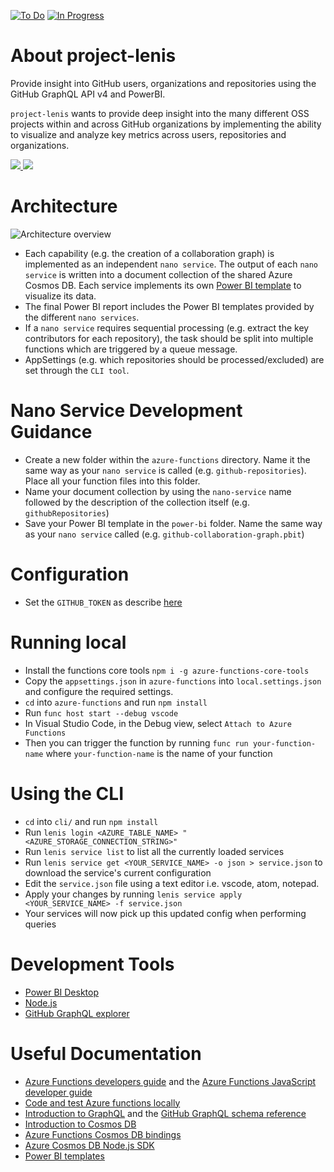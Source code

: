 [![To Do](https://badge.waffle.io/cloudbeatsch/project-lenis.svg?label=to%20do&title=to%20do)](http://waffle.io/cloudbeatsch/project-lenis) 
[![In Progress](https://badge.waffle.io/cloudbeatsch/project-lenis.svg?label=in%20progress&title=in%20progress)](http://waffle.io/cloudbeatsch/project-lenis)

# About project-lenis
Provide insight into GitHub users, organizations and repositories using the GitHub 
GraphQL API v4 and PowerBI.

`project-lenis` wants to provide deep insight into the many different OSS projects within and across GitHub organizations by implementing the ability to visualize and analyze key metrics across users, repositories and organizations.

<a href="https://portal.azure.com/#create/Microsoft.Template/uri/https%3A%2F%2Fraw.githubusercontent.com%2Fcloudbeatsch%2Fproject-lenis%2Fmaster%2Fdeployment%2Fazuredeploy.json" target="_blank">
    <img src="http://azuredeploy.net/deploybutton.png"/>
</a>

<a href="http://armviz.io/#/?load=https%3A%2F%2Fraw.githubusercontent.com%2Fcloudbeatsch%2Fproject-lenis%2Fmaster%2Fdeployment%2Fazuredeploy.json" target="_blank">
    <img src="http://armviz.io/visualizebutton.png"/>
</a>



# Architecture
![Architecture overview](https://raw.githubusercontent.com/cloudbeatsch/project-lenis/master/diagrams/architecture.png)

* Each capability (e.g. the creation of a collaboration graph) is implemented as an independent `nano service`. The output of each `nano service` is written into a document collection of the shared Azure Cosmos DB. Each service implements its own [Power BI template](https://powerbi.microsoft.com/en-us/blog/deep-dive-into-query-parameters-and-power-bi-templates/) to visualize its data.
* The final Power BI report includes the Power BI templates provided by the different `nano services`.
* If a `nano service` requires sequential processing (e.g. extract the key contributors for each repository), the task should be split into multiple functions which are triggered by a queue message.
* AppSettings (e.g. which repositories should be processed/excluded) are set through the `CLI tool`.

# Nano Service Development Guidance
* Create a new folder within the `azure-functions` directory. Name it the same way as your `nano service` is called (e.g. `github-repositories`). Place all your function files into this folder.
* Name your document collection by using the `nano-service` name followed by the description of the collection itself (e.g. `githubRepositories`)
* Save your Power BI template in the `power-bi` folder. Name the same way as your `nano service` called (e.g. `github-collaboration-graph.pbit`)

# Configuration
* Set the `GITHUB_TOKEN` as describe [here](https://help.github.com/articles/creating-a-personal-access-token-for-the-command-line/)

# Running local
* Install the functions core tools `npm i -g azure-functions-core-tools`
* Copy the `appsettings.json` in `azure-functions` into `local.settings.json` and configure the required settings.
* `cd` into `azure-functions` and run `npm install`
* Run `func host start --debug vscode`
* In Visual Studio Code, in the Debug view, select `Attach to Azure Functions`
* Then you can trigger the function by running `func run your-function-name` where `your-function-name` is the name of your function

# Using the CLI
* `cd` into `cli/` and run `npm install`
* Run `lenis login <AZURE_TABLE_NAME> "<AZURE_STORAGE_CONNECTION_STRING>"`
* Run `lenis service list` to list all the currently loaded services
* Run `lenis service get <YOUR_SERVICE_NAME> -o json > service.json` to download the service's current configuration
* Edit the `service.json` file using a text editor i.e. vscode, atom, notepad.
* Apply your changes by running `lenis service apply <YOUR_SERVICE_NAME> -f service.json`
* Your services will now pick up this updated config when performing queries

# Development Tools
* [Power BI Desktop](https://go.microsoft.com/fwlink/?LinkId=521662&clcid=0x409)
* [Node.js](https://nodejs.org/en/)
* [GitHub GraphQL explorer](https://developer.github.com/v4/explorer/)

# Useful Documentation
* [Azure Functions developers guide](https://docs.microsoft.com/en-us/azure/azure-functions/functions-reference) and the [Azure Functions JavaScript developer guide](https://docs.microsoft.com/en-us/azure/azure-functions/functions-reference-node)
* [Code and test Azure functions locally](https://docs.microsoft.com/en-us/azure/azure-functions/functions-run-local)
* [Introduction to GraphQL](https://developer.github.com/v4/guides/intro-to-graphql/) and the [GitHub GraphQL schema reference](https://developer.github.com/v4/reference/)
* [Introduction to Cosmos DB](https://docs.microsoft.com/en-us/azure/cosmos-db/introduction)
* [Azure Functions Cosmos DB bindings](https://github.com/MicrosoftDocs/azure-docs/blob/master/articles/azure-functions/functions-bindings-documentdb.md)
* [Azure Cosmos DB Node.js SDK](https://docs.microsoft.com/en-us/azure/cosmos-db/documentdb-sdk-node)
* [Power BI templates](https://powerbi.microsoft.com/en-us/blog/deep-dive-into-query-parameters-and-power-bi-templates/)
